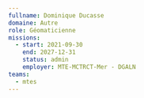 ```yaml
---
fullname: Dominique Ducasse
domaine: Autre
role: Géomaticienne
missions:
  - start: 2021-09-30
    end: 2027-12-31
    status: admin
    employer: MTE-MCTRCT-Mer - DGALN
teams:
  - mtes
---
```

